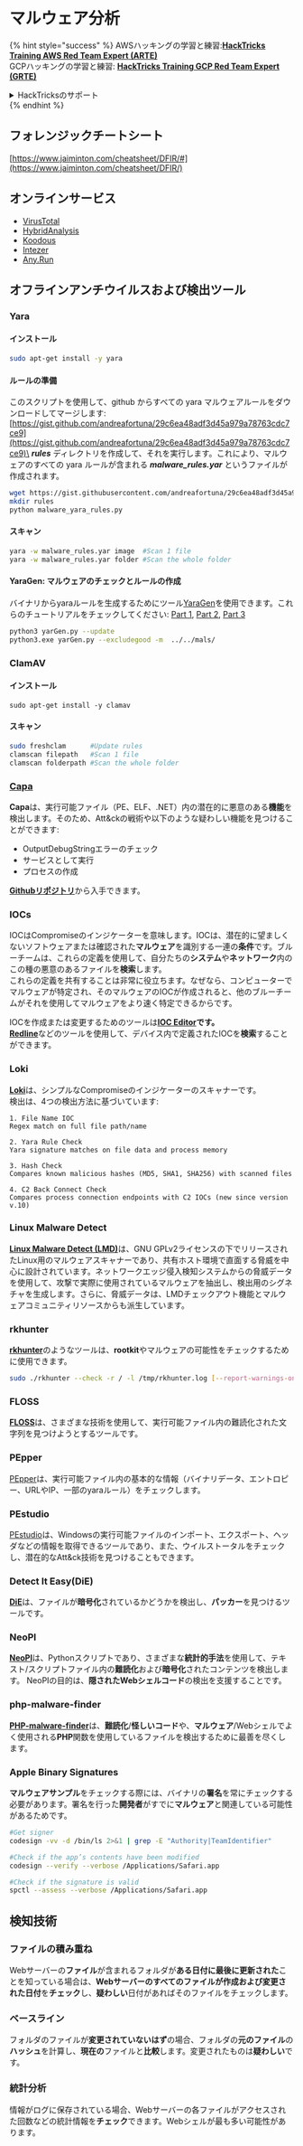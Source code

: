 # マルウェア分析

{% hint style="success" %}
AWSハッキングの学習と練習:<img src="/.gitbook/assets/arte.png" alt="" data-size="line">[**HackTricks Training AWS Red Team Expert (ARTE)**](https://training.hacktricks.xyz/courses/arte)<img src="/.gitbook/assets/arte.png" alt="" data-size="line">\
GCPハッキングの学習と練習: <img src="/.gitbook/assets/grte.png" alt="" data-size="line">[**HackTricks Training GCP Red Team Expert (GRTE)**<img src="/.gitbook/assets/grte.png" alt="" data-size="line">](https://training.hacktricks.xyz/courses/grte)

<details>

<summary>HackTricksのサポート</summary>

* [**サブスクリプションプラン**](https://github.com/sponsors/carlospolop)をチェックしてください！
* 💬 [**Discordグループ**](https://discord.gg/hRep4RUj7f)に参加するか、[**telegramグループ**](https://t.me/peass)に参加するか、**Twitter** 🐦 [**@hacktricks\_live**](https://twitter.com/hacktricks\_live)**をフォロー**してください。
* ハッキングトリックを共有するために、[**HackTricks**](https://github.com/carlospolop/hacktricks)と[**HackTricks Cloud**](https://github.com/carlospolop/hacktricks-cloud)のGitHubリポジトリにPRを提出してください。

</details>
{% endhint %}

## フォレンジックチートシート

[https://www.jaiminton.com/cheatsheet/DFIR/#](https://www.jaiminton.com/cheatsheet/DFIR/)

## オンラインサービス

* [VirusTotal](https://www.virustotal.com/gui/home/upload)
* [HybridAnalysis](https://www.hybrid-analysis.com)
* [Koodous](https://koodous.com)
* [Intezer](https://analyze.intezer.com)
* [Any.Run](https://any.run/)

## オフラインアンチウイルスおよび検出ツール

### Yara

#### インストール
```bash
sudo apt-get install -y yara
```
#### ルールの準備

このスクリプトを使用して、github からすべての yara マルウェアルールをダウンロードしてマージします: [https://gist.github.com/andreafortuna/29c6ea48adf3d45a979a78763cdc7ce9](https://gist.github.com/andreafortuna/29c6ea48adf3d45a979a78763cdc7ce9)\
_**rules**_ ディレクトリを作成して、それを実行します。これにより、マルウェアのすべての yara ルールが含まれる _**malware\_rules.yar**_ というファイルが作成されます。
```bash
wget https://gist.githubusercontent.com/andreafortuna/29c6ea48adf3d45a979a78763cdc7ce9/raw/4ec711d37f1b428b63bed1f786b26a0654aa2f31/malware_yara_rules.py
mkdir rules
python malware_yara_rules.py
```
#### スキャン
```bash
yara -w malware_rules.yar image  #Scan 1 file
yara -w malware_rules.yar folder #Scan the whole folder
```
#### YaraGen: マルウェアのチェックとルールの作成

バイナリからyaraルールを生成するためにツール[YaraGen](https://github.com/Neo23x0/yarGen)を使用できます。これらのチュートリアルをチェックしてください: [Part 1](https://www.nextron-systems.com/2015/02/16/write-simple-sound-yara-rules/), [Part 2](https://www.nextron-systems.com/2015/10/17/how-to-write-simple-but-sound-yara-rules-part-2/), [Part 3](https://www.nextron-systems.com/2016/04/15/how-to-write-simple-but-sound-yara-rules-part-3/)
```bash
python3 yarGen.py --update
python3.exe yarGen.py --excludegood -m  ../../mals/
```
### ClamAV

#### インストール
```
sudo apt-get install -y clamav
```
#### スキャン
```bash
sudo freshclam      #Update rules
clamscan filepath   #Scan 1 file
clamscan folderpath #Scan the whole folder
```
### [Capa](https://github.com/mandiant/capa)

**Capa**は、実行可能ファイル（PE、ELF、.NET）内の潜在的に悪意のある**機能**を検出します。そのため、Att\&ckの戦術や以下のような疑わしい機能を見つけることができます:

- OutputDebugStringエラーのチェック
- サービスとして実行
- プロセスの作成

[**Githubリポジトリ**](https://github.com/mandiant/capa)から入手できます。

### IOCs

IOCはCompromiseのインジケーターを意味します。IOCは、潜在的に望ましくないソフトウェアまたは確認された**マルウェア**を識別する一連の**条件**です。ブルーチームは、これらの定義を使用して、自分たちの**システム**や**ネットワーク**内のこの種の悪意のあるファイルを**検索**します。\
これらの定義を共有することは非常に役立ちます。なぜなら、コンピューターでマルウェアが特定され、そのマルウェアのIOCが作成されると、他のブルーチームがそれを使用してマルウェアをより速く特定できるからです。

IOCを作成または変更するためのツールは[**IOC Editor**](https://www.fireeye.com/services/freeware/ioc-editor.html)**です。**\
[**Redline**](https://www.fireeye.com/services/freeware/redline.html)などのツールを使用して、デバイス内で定義されたIOCを**検索**することができます。

### Loki

[**Loki**](https://github.com/Neo23x0/Loki)は、シンプルなCompromiseのインジケーターのスキャナーです。\
検出は、4つの検出方法に基づいています:
```
1. File Name IOC
Regex match on full file path/name

2. Yara Rule Check
Yara signature matches on file data and process memory

3. Hash Check
Compares known malicious hashes (MD5, SHA1, SHA256) with scanned files

4. C2 Back Connect Check
Compares process connection endpoints with C2 IOCs (new since version v.10)
```
### Linux Malware Detect

[**Linux Malware Detect (LMD)**](https://www.rfxn.com/projects/linux-malware-detect/)は、GNU GPLv2ライセンスの下でリリースされたLinux用のマルウェアスキャナーであり、共有ホスト環境で直面する脅威を中心に設計されています。ネットワークエッジ侵入検知システムからの脅威データを使用して、攻撃で実際に使用されているマルウェアを抽出し、検出用のシグネチャを生成します。さらに、脅威データは、LMDチェックアウト機能とマルウェアコミュニティリソースからも派生しています。

### rkhunter

[**rkhunter**](http://rkhunter.sourceforge.net)のようなツールは、**rootkit**やマルウェアの可能性をチェックするために使用できます。
```bash
sudo ./rkhunter --check -r / -l /tmp/rkhunter.log [--report-warnings-only] [--skip-keypress]
```
### FLOSS

[**FLOSS**](https://github.com/mandiant/flare-floss)は、さまざまな技術を使用して、実行可能ファイル内の難読化された文字列を見つけようとするツールです。

### PEpper

[PEpper](https://github.com/Th3Hurrican3/PEpper)は、実行可能ファイル内の基本的な情報（バイナリデータ、エントロピー、URLやIP、一部のyaraルール）をチェックします。

### PEstudio

[PEstudio](https://www.winitor.com/download)は、Windowsの実行可能ファイルのインポート、エクスポート、ヘッダなどの情報を取得できるツールであり、また、ウイルストータルをチェックし、潜在的なAtt\&ck技術を見つけることもできます。

### Detect It Easy(DiE)

[**DiE**](https://github.com/horsicq/Detect-It-Easy/)は、ファイルが**暗号化**されているかどうかを検出し、**パッカー**を見つけるツールです。

### NeoPI

[**NeoPI**](https://github.com/CiscoCXSecurity/NeoPI)は、Pythonスクリプトであり、さまざまな**統計的手法**を使用して、テキスト/スクリプトファイル内の**難読化**および**暗号化**されたコンテンツを検出します。 NeoPIの目的は、**隠されたWebシェルコード**の検出を支援することです。

### **php-malware-finder**

[**PHP-malware-finder**](https://github.com/nbs-system/php-malware-finder)は、**難読化**/**怪しいコード**や、**マルウェア**/Webシェルでよく使用される**PHP**関数を使用しているファイルを検出するために最善を尽くします。

### Apple Binary Signatures

**マルウェアサンプル**をチェックする際には、バイナリの**署名**を常にチェックする必要があります。署名を行った**開発者**がすでに**マルウェア**と関連している可能性があるためです。
```bash
#Get signer
codesign -vv -d /bin/ls 2>&1 | grep -E "Authority|TeamIdentifier"

#Check if the app’s contents have been modified
codesign --verify --verbose /Applications/Safari.app

#Check if the signature is valid
spctl --assess --verbose /Applications/Safari.app
```
## 検知技術

### ファイルの積み重ね

Webサーバーの**ファイル**が含まれるフォルダが**ある日付に最後に更新された**ことを知っている場合は、**Webサーバーのすべてのファイルが作成および変更された日付**を**チェック**し、**疑わしい**日付があればそのファイルをチェックします。

### ベースライン

フォルダのファイルが**変更されていないはず**の場合、フォルダの**元のファイル**の**ハッシュ**を計算し、**現在の**ファイルと**比較**します。変更されたものは**疑わしい**です。

### 統計分析

情報がログに保存されている場合、Webサーバーの各ファイルがアクセスされた回数などの統計情報を**チェック**できます。Webシェルが最も多い可能性があります。

